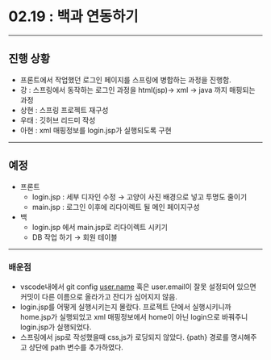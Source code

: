 # 02.19 : 백과 연동하기
---
## 진행 상황

- 프론트에서 작업했던 로그인 페이지를 스프링에 병합하는 과정을 진행함.
- 강 : 스프링에서 동작하는 로그인 과정을 html(jsp)→ xml → java 까지 매핑되는 과정
- 상현 : 스프링 프로젝트 재구성
- 우태 : 깃허브 리드미 작성
- 아현 : xml 매핑정보를 login.jsp가 실행되도록 구현
---
## 예정

- 프론트
    - login.jsp : 세부 디자인 수정 → 고양이 사진 배경으로 넣고 투명도 줄이기
    - main.jsp : 로그인 이후에 리다이렉트 될 메인 페이지구성
- 백
    - login.jsp 에서 main.jsp로 리다이렉트 시키기
    - DB 작업 하기 → 회원 테이블
---
### 배운점
- vscode내에서 git config [user.name](http://user.name) 혹은 user.email이 잘못 설정되어 있으면 커밋이 다른 이름으로 올라가고 잔디가 심어지지 않음.
- login.jsp를 어떻게 실행시키는지 몰랐다. 프로젝트 단에서 실행시키니까 home.jsp가 실행되었고 xml 매핑정보에서 home이 아닌 login으로 바꿔주니 login.jsp가 실행되었다.
- 스프링에서 jsp로 작성했을때 css,js가 로딩되지 않았다. {path} 경로를 명시해주고 상단에 path 변수를 추가하였다.